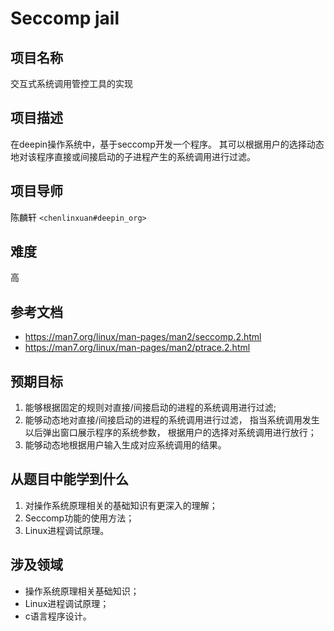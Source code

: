 # Seccomp jail

## 项目名称

交互式系统调用管控工具的实现

## 项目描述

在deepin操作系统中，基于seccomp开发一个程序。
其可以根据用户的选择动态地对该程序直接或间接启动的子进程产生的系统调用进行过滤。

## 项目导师

陈麟轩 `<chenlinxuan#deepin_org>`

## 难度

高

## 参考文档

- https://man7.org/linux/man-pages/man2/seccomp.2.html
- https://man7.org/linux/man-pages/man2/ptrace.2.html

## 预期目标

1. 能够根据固定的规则对直接/间接启动的进程的系统调用进行过滤;
2. 能够动态地对直接/间接启动的进程的系统调用进行过滤，
   指当系统调用发生以后弹出窗口展示程序的系统参数，
   根据用户的选择对系统调用进行放行；
3. 能够动态地根据用户输入生成对应系统调用的结果。

## 从题目中能学到什么

1. 对操作系统原理相关的基础知识有更深入的理解；
2. Seccomp功能的使用方法；
3. Linux进程调试原理。

## 涉及领域

- 操作系统原理相关基础知识；
- Linux进程调试原理；
- c语言程序设计。
